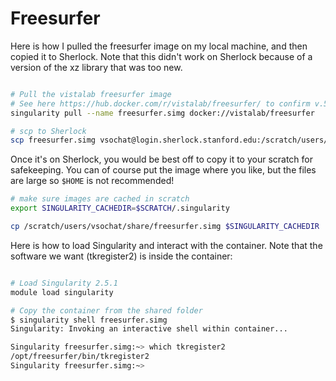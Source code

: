 # Freesurfer

Here is how I pulled the freesurfer image on my local machine, and then copied it
to Sherlock. Note that this didn't work on Sherlock because of a version of the xz
library that was too new.

```bash

# Pull the vistalab freesurfer image
# See here https://hub.docker.com/r/vistalab/freesurfer/ to confirm v.5.3.0
singularity pull --name freesurfer.simg docker://vistalab/freesurfer

# scp to Sherlock
scp freesurfer.simg vsochat@login.sherlock.stanford.edu:/scratch/users/vsochat/share/freesurfer.simg

```

Once it's on Sherlock, you would be best off to copy it to your scratch for safekeeping.
You can of course put the image where you like, but the files are large so `$HOME`
is not recommended!

```bash
# make sure images are cached in scratch
export SINGULARITY_CACHEDIR=$SCRATCH/.singularity

cp /scratch/users/vsochat/share/freesurfer.simg $SINGULARITY_CACHEDIR

```

Here is how to load Singularity and interact with the container. Note that the software
we want (tkregister2) is inside the container:

```bash

# Load Singularity 2.5.1
module load singularity

# Copy the container from the shared folder
$ singularity shell freesurfer.simg 
Singularity: Invoking an interactive shell within container...

Singularity freesurfer.simg:~> which tkregister2
/opt/freesurfer/bin/tkregister2
Singularity freesurfer.simg:~> 


```
